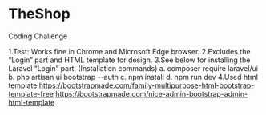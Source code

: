 # TheShop
Coding Challenge

1.Test: Works fine in Chrome and Microsoft Edge browser.
2.Excludes the “Login” part and HTML template for design.
3.See below for installing the Laravel “Login” part.
(Installation commands)
a. composer require laravel/ui
b. php artisan ui bootstrap --auth
c. npm install
d. npm run dev
4.Used html template
https://bootstrapmade.com/family-multipurpose-html-bootstrap-template-free
https://bootstrapmade.com/nice-admin-bootstrap-admin-html-template
